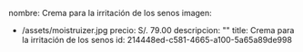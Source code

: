 nombre: Crema para la irritación de los senos
imagen:
  - /assets/moistruizer.jpg
precio: S/. 79.00
descripcion: ""
title: Crema para la irritación de los senos
id: 214448ed-c581-4665-a100-5a65a89de998
